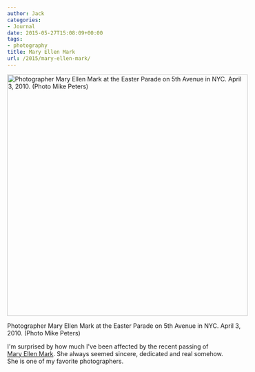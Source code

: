 ```yaml
---
author: Jack
categories:
- Journal
date: 2015-05-27T15:08:09+00:00
tags:
- photography
title: Mary Ellen Mark
url: /2015/mary-ellen-mark/
---
```


<div id="attachment_4542" style="width: 568px" class="wp-caption alignnone">
  <a href="/wp-content/uploads/2015/06/mary-ellen-mark.jpg"><img class="wp-image-4542 size-full" src="/wp-content/uploads/2015/06/mary-ellen-mark.jpg" alt="Photographer Mary Ellen Mark at the Easter Parade on 5th Avenue in NYC. April 3, 2010. (Photo Mike Peters)" width="558" height="560" srcset="/wp-content/uploads/2015/06/mary-ellen-mark.jpg 558w, /wp-content/uploads/2015/06/mary-ellen-mark-150x150.jpg 150w, /wp-content/uploads/2015/06/mary-ellen-mark-300x300.jpg 300w" sizes="(max-width: 558px) 100vw, 558px" /></a>
  
  <p class="wp-caption-text">
    Photographer Mary Ellen Mark at the Easter Parade on 5th Avenue in NYC. April 3, 2010. (Photo Mike Peters)
  </p>
</div>

I'm surprised by how much I've been affected by the recent passing of [Mary Ellen Mark][1]. She always seemed sincere, dedicated and real somehow. She is one of my favorite photographers.

 [1]: http://en.wikipedia.org/wiki/Mary_Ellen_Mark
